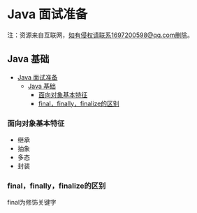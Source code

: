 # Java 面试准备

注：资源来自互联网，如有侵权请联系1697200598@qq.com删除。

## Java 基础
<!-- TOC -->

- [Java 面试准备](#java-面试准备)
    - [Java 基础](#java-基础)
        - [面向对象基本特征](#面向对象基本特征)
        - [final，finally，finalize的区别](#finalfinallyfinalize的区别)

<!-- /TOC -->
### 面向对象基本特征
  * 继承
  * 抽象
  * 多态
  * 封装

### final，finally，finalize的区别
  final为修饰关键字